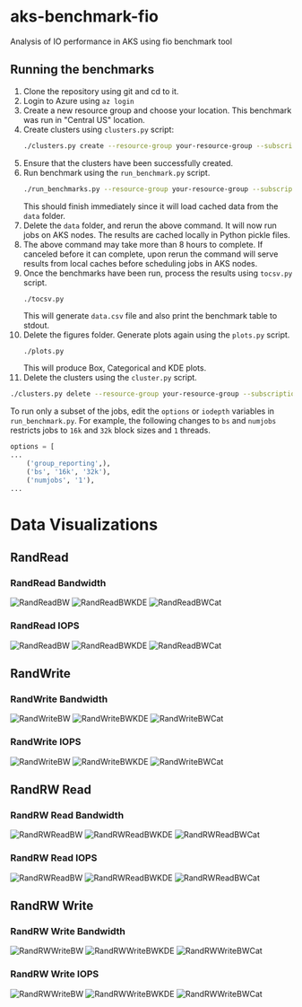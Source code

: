 # aks-benchmark-fio
Analysis of IO performance in AKS using fio benchmark tool

## Running the benchmarks

1. Clone the repository using git and cd to it.
2. Login to Azure using `az login`
3. Create a new resource group and choose your location. This benchmark was run in "Central US" location.
4. Create clusters using `clusters.py` script:
   ```bash
   ./clusters.py create --resource-group your-resource-group --subscription your-subscription
   ```
5. Ensure that the clusters have been successfully created.
6. Run benchmark using the `run_benchmark.py` script.
   ```bash
   ./run_benchmarks.py --resource-group your-resource-group --subscription your-subscription
   ```
   This should finish immediately since it will load cached data from the `data` folder.
7. Delete the `data` folder, and rerun the above command. It will now run jobs on AKS nodes. The results are cached locally in Python pickle files.
8. The above command may take more than 8 hours to complete. If canceled before it can complete, upon rerun the command will serve results from local caches before scheduling jobs in AKS nodes.
9. Once the benchmarks have been run, process the results using `tocsv.py` script.
   ```
   ./tocsv.py
   ```
   This will generate `data.csv` file and also print the benchmark table to stdout.
10. Delete the figures folder. Generate plots again using the `plots.py` script.
    ```bash
	./plots.py
	```
	This will produce Box, Categorical and KDE plots.
10. Delete the clusters using the `cluster.py` script.
   ```bash
   ./clusters.py delete --resource-group your-resource-group --subscription your-subscription
   ```


To run only a subset of the jobs, edit the `options` or `iodepth` variables in `run_benchmark.py`.
For example, the following changes to `bs` and `numjobs` restricts jobs to `16k` and `32k` block sizes and `1` threads.
```python
options = [
...
    ('group_reporting',),
    ('bs', '16k', '32k'),
    ('numjobs', '1'),
...
```

# Data Visualizations

## RandRead
### RandRead Bandwidth

![RandReadBW](figures/RandReadBW.png)
![RandReadBWKDE](figures/RandReadBWKDE.png)
![RandReadBWCat](figures/RandReadBWCat.png)

### RandRead IOPS

![RandReadBW](figures/RandReadIOPS.png)
![RandReadBWKDE](figures/RandReadIOPSKDE.png)
![RandReadBWCat](figures/RandReadIOPSCat.png)

## RandWrite
### RandWrite Bandwidth
![RandWriteBW](figures/RandWriteBW.png)
![RandWriteBWKDE](figures/RandWriteBWKDE.png)
![RandWriteBWCat](figures/RandWriteBWCat.png)


### RandWrite IOPS

![RandWriteBW](figures/RandWriteIOPS.png)
![RandWriteBWKDE](figures/RandWriteIOPSKDE.png)
![RandWriteBWCat](figures/RandWriteIOPSCat.png)


## RandRW Read
### RandRW Read Bandwidth

![RandRWReadBW](figures/RandRWReadBW.png)
![RandRWReadBWKDE](figures/RandRWReadBWKDE.png)
![RandRWReadBWCat](figures/RandRWReadBWCat.png)

### RandRW Read IOPS

![RandRWReadBW](figures/RandRWReadIOPS.png)
![RandRWReadBWKDE](figures/RandRWReadIOPSKDE.png)
![RandRWReadBWCat](figures/RandRWReadIOPSCat.png)

## RandRW Write
### RandRW Write Bandwidth

![RandRWWriteBW](figures/RandRWWriteBW.png)
![RandRWWriteBWKDE](figures/RandRWWriteBWKDE.png)
![RandRWWriteBWCat](figures/RandRWWriteBWCat.png)

### RandRW Write IOPS

![RandRWWriteBW](figures/RandRWWriteIOPS.png)
![RandRWWriteBWKDE](figures/RandRWWriteIOPSKDE.png)
![RandRWWriteBWCat](figures/RandRWWriteIOPSCat.png)
